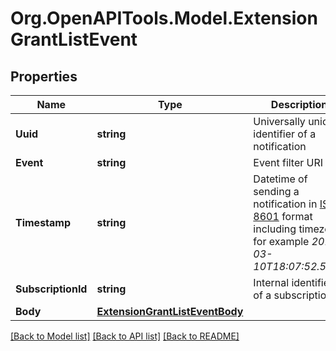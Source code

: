 
# Org.OpenAPITools.Model.ExtensionGrantListEvent

## Properties

Name | Type | Description | Notes
------------ | ------------- | ------------- | -------------
**Uuid** | **string** | Universally unique identifier of a notification | [optional] 
**Event** | **string** | Event filter URI | [optional] 
**Timestamp** | **string** | Datetime of sending a notification in [ISO 8601](https://en.wikipedia.org/wiki/ISO_8601) format including timezone, for example *2016-03-10T18:07:52.534Z* | [optional] 
**SubscriptionId** | **string** | Internal identifier of a subscription | [optional] 
**Body** | [**ExtensionGrantListEventBody**](ExtensionGrantListEventBody.md) |  | [optional] 

[[Back to Model list]](../README.md#documentation-for-models)
[[Back to API list]](../README.md#documentation-for-api-endpoints)
[[Back to README]](../README.md)

